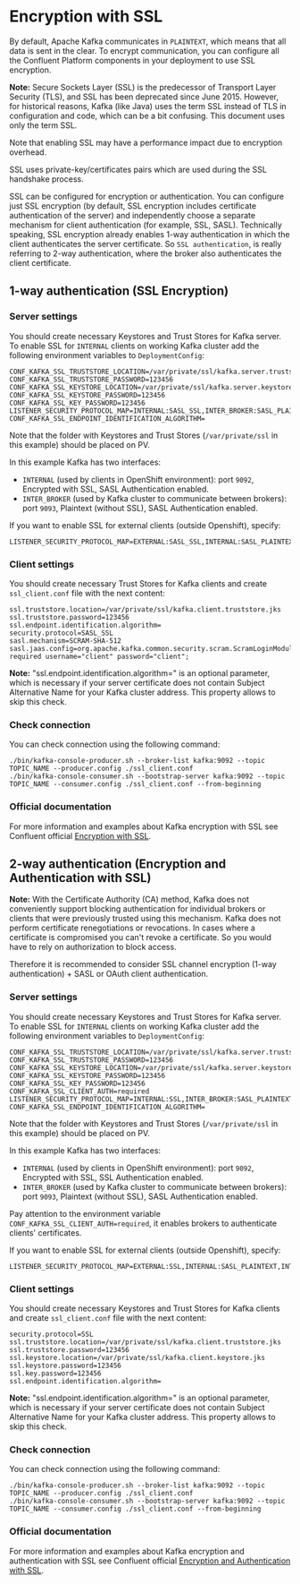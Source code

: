# Encryption with SSL

By default, Apache Kafka communicates in `PLAINTEXT`, which means that all data is sent in the clear. 
To encrypt communication, you can configure all the Confluent Platform components in your deployment to use SSL encryption.

**Note:** Secure Sockets Layer (SSL) is the predecessor of Transport Layer Security (TLS), and SSL has been deprecated since June 2015. 
However, for historical reasons, Kafka (like Java) uses the term SSL instead of TLS in configuration and code, which can be a bit confusing. 
This document uses only the term SSL.

Note that enabling SSL may have a performance impact due to encryption overhead.

SSL uses private-key/certificates pairs which are used during the SSL handshake process.

SSL can be configured for encryption or authentication. 
You can configure just SSL encryption (by default, SSL encryption includes certificate authentication of the server) 
and independently choose a separate mechanism for client authentication (for example, SSL, SASL). 
Technically speaking, SSL encryption already enables 1-way authentication in which the client authenticates the server 
certificate. So `SSL authentication`, is really referring to 2-way authentication, where the broker also authenticates 
the client certificate.

## 1-way authentication (SSL Encryption)

### Server settings

You should create necessary Keystores and Trust Stores for Kafka server.
To enable SSL for `INTERNAL` clients on working Kafka cluster add the following environment variables to `DeploymentConfig`:

```
CONF_KAFKA_SSL_TRUSTSTORE_LOCATION=/var/private/ssl/kafka.server.truststore.jks
CONF_KAFKA_SSL_TRUSTSTORE_PASSWORD=123456
CONF_KAFKA_SSL_KEYSTORE_LOCATION=/var/private/ssl/kafka.server.keystore.jks
CONF_KAFKA_SSL_KEYSTORE_PASSWORD=123456
CONF_KAFKA_SSL_KEY_PASSWORD=123456
LISTENER_SECURITY_PROTOCOL_MAP=INTERNAL:SASL_SSL,INTER_BROKER:SASL_PLAINTEXT
CONF_KAFKA_SSL_ENDPOINT_IDENTIFICATION_ALGORITHM=
```

Note that the folder with Keystores and Trust Stores (`/var/private/ssl` in this example) should be placed on PV. 

In this example Kafka has two interfaces:
 - `INTERNAL` (used by clients in OpenShift environment): port `9092`, Encrypted with SSL, SASL Authentication enabled.
 - `INTER_BROKER` (used by Kafka cluster to communicate between brokers): port `9093`, Plaintext (without SSL), SASL Authentication enabled.
 
If you want to enable SSL for external clients (outside Openshift), specify:

```
LISTENER_SECURITY_PROTOCOL_MAP=EXTERNAL:SASL_SSL,INTERNAL:SASL_PLAINTEXT,INTER_BROKER:SASL_PLAINTEXT
```

### Client settings

You should create necessary Trust Stores for Kafka clients and create `ssl_client.conf` file with the next content:

```
ssl.truststore.location=/var/private/ssl/kafka.client.truststore.jks
ssl.truststore.password=123456
ssl.endpoint.identification.algorithm=
security.protocol=SASL_SSL
sasl.mechanism=SCRAM-SHA-512
sasl.jaas.config=org.apache.kafka.common.security.scram.ScramLoginModule required username="client" password="client";
```

**Note:** "ssl.endpoint.identification.algorithm=" is an optional parameter, which is necessary 
if your server certificate does not contain Subject Alternative Name for your Kafka cluster address. 
This property allows to skip this check.

### Check connection

You can check connection using the following command:

```
./bin/kafka-console-producer.sh --broker-list kafka:9092 --topic TOPIC_NAME --producer.config ./ssl_client.conf
./bin/kafka-console-consumer.sh --bootstrap-server kafka:9092 --topic TOPIC_NAME --consumer.config ./ssl_client.conf --from-beginning
```

### Official documentation

For more information and examples about Kafka encryption with SSL see Confluent official [Encryption with SSL](https://docs.confluent.io/current/kafka/encryption.html).


## 2-way authentication (Encryption and Authentication with SSL)

**Note:** With the Certificate Authority (CA) method, Kafka does not conveniently support blocking authentication 
for individual brokers or clients that were previously trusted using this mechanism. 
Kafka does not perform certificate renegotiations or revocations. In cases where a certificate is compromised 
you can't revoke a certificate. So you would have to rely on authorization to block access.

Therefore it is recommended to consider SSL channel encryption (1-way authentication) + SASL or OAuth client authentication.

### Server settings

You should create necessary Keystores and Trust Stores for Kafka server.
To enable SSL for `INTERNAL` clients on working Kafka cluster add the following environment variables to `DeploymentConfig`:

```
CONF_KAFKA_SSL_TRUSTSTORE_LOCATION=/var/private/ssl/kafka.server.truststore.jks
CONF_KAFKA_SSL_TRUSTSTORE_PASSWORD=123456
CONF_KAFKA_SSL_KEYSTORE_LOCATION=/var/private/ssl/kafka.server.keystore.jks
CONF_KAFKA_SSL_KEYSTORE_PASSWORD=123456
CONF_KAFKA_SSL_KEY_PASSWORD=123456
CONF_KAFKA_SSL_CLIENT_AUTH=required
LISTENER_SECURITY_PROTOCOL_MAP=INTERNAL:SSL,INTER_BROKER:SASL_PLAINTEXT
CONF_KAFKA_SSL_ENDPOINT_IDENTIFICATION_ALGORITHM=
```

Note that the folder with Keystores and Trust Stores (`/var/private/ssl` in this example) should be placed on PV.

In this example Kafka has two interfaces:
 - `INTERNAL` (used by clients in OpenShift environment): port `9092`, Encrypted with SSL, SSL Authentication enabled.
 - `INTER_BROKER` (used by Kafka cluster to communicate between brokers): port `9093`, Plaintext (without SSL), SASL Authentication enabled.

Pay attention to the environment variable `CONF_KAFKA_SSL_CLIENT_AUTH=required`, 
it enables brokers to authenticate clients' certificates.
 
If you want to enable SSL for external clients (outside Openshift), specify:

```
LISTENER_SECURITY_PROTOCOL_MAP=EXTERNAL:SSL,INTERNAL:SASL_PLAINTEXT,INTER_BROKER:SASL_PLAINTEXT
```

### Client settings

You should create necessary Keystores and Trust Stores for Kafka clients 
and create `ssl_client.conf` file with the next content:

```
security.protocol=SSL
ssl.truststore.location=/var/private/ssl/kafka.client.truststore.jks
ssl.truststore.password=123456
ssl.keystore.location=/var/private/ssl/kafka.client.keystore.jks
ssl.keystore.password=123456
ssl.key.password=123456
ssl.endpoint.identification.algorithm=
```

**Note:** "ssl.endpoint.identification.algorithm=" is an optional parameter, which is necessary if your server certificate does not contain Subject Alternative Name 
for your Kafka cluster address. This property allows to skip this check.

### Check connection

You can check connection using the following command:

```
./bin/kafka-console-producer.sh --broker-list kafka:9092 --topic TOPIC_NAME --producer.config ./ssl_client.conf
./bin/kafka-console-consumer.sh --bootstrap-server kafka:9092 --topic TOPIC_NAME --consumer.config ./ssl_client.conf --from-beginning
```

### Official documentation

For more information and examples about Kafka encryption and authentication with SSL see Confluent official [Encryption and Authentication with SSL](https://docs.confluent.io/current/kafka/authentication_ssl.html).